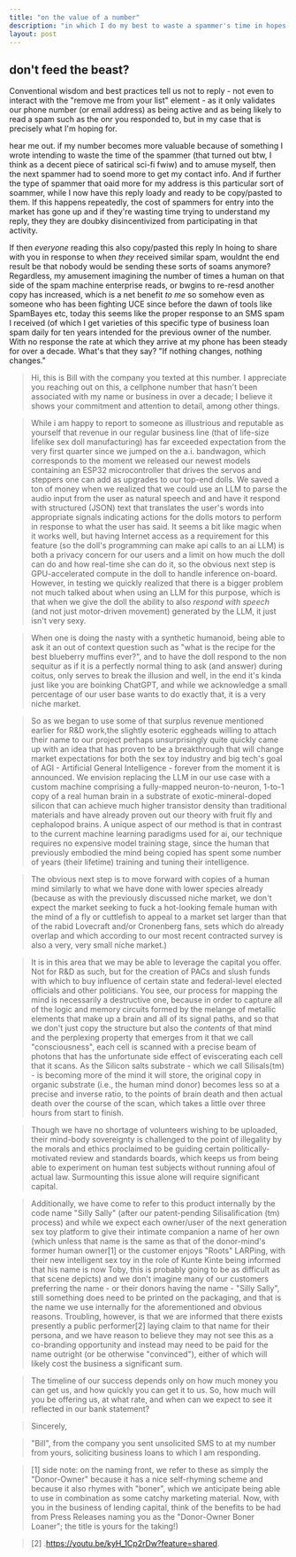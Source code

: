 ```yaml
---
title: "on the value of a number"
description: "in which I do my best to waste a spammer's time in hopes it will cause more such spammers to message me so that I can paste this reply to more of them."
layout: post
---
```


## don't feed the beast?
Conventional wisdom and best practices tell us not to reply - not even to interact with the "remove me from your list" element - as it only validates our phone number (or email address) as being active and as being likely to read a spam such as the onr you responded to, but in my case that is precisely what I'm hoping for. 

hear me out. if my number becomes more valuable because of something I wrote intending to waste the time of the spammer (that turned out btw, I think as a decent piece of satirical sci-fi fwiw) and to amuse myself, then the next spammer had to soend more to get my contact info. And if further the type of spammer that oaid more for my address is this particular sort of soammer, while I now have this reply loady and ready to be copy/pasted to them.  If this happens repeatedly, the cost of spammers for entry into the market has gone up and if they're wasting time trying to understand my reply, they they are doubky disincentivized from participating in that activity.  

If then *everyone* reading this also copy/pasted this reply In hoing to share with you in response to when *they* received similar spam, wouldnt the end result be that nobody would be sending these sorts of soams anymore? Regardless, my amusement imagining the number of times a human on that side of the spam machine enterprise reads, or bwgins to re-resd another copy has increased, which is a net benefit *to me* so somehow even as someone who has been fighting UCE since before the dawn of tools like SpamBayes etc, today this seems like the proper response to an SMS spam I received (of which I get varieties of this specific type of business loan spam daily for ten years intended for the previous owner of the number. With no response the rate at which they arrive at my phone has been steady for over a decade. What's that they say? "If nothing changes, nothing changes."

>Hi, this is Bill with the company you texted at this number.   I appreciate you reaching out on this, a cellphone number that hasn't been associated with my name or business in over a decade; I believe it shows your commitment and attention to detail, among other things.

>While i am happy to report to someone as illustrious and reputable as yourself that revenue in our regular business line (that of life-size lifelike sex doll manufacturing) has far exceeded expectation from the very first quarter since we jumped on the a.i. bandwagon, which corresponds to the moment we released our newest models containing an ESP32 microcontroller  that drives the servos and steppers one can add as upgrades to our top-end dolls. We saved a ton of money when we realized that we could use an LLM to parse the audio input from the user as natural speech and and have it respond with structured (JSON) text that translates the user's words into appropriate signals indicating actions for the dolls motors to perform in response to what the user has said. It seems a bit like magic when it works well, but having Internet access as a requirement for this feature (so the doll's programming can make api calls to an ai LLM) is both a privacy concern for our users and a limit on how much the doll can do and how real-time she can do it, so the obvious next step is GPU-accelerated compute in the doll to handle inference on-board.  However, in testing we quickly realized that there is a bigger problem not much talked about when using an LLM for this purpose, which is that when we give the doll the ability to also *respond with speech* (and not just motor-driven movement) generated by the LLM, it just isn't very sexy. 

>When one is doing the nasty with a synthetic humanoid, being able to ask it an out of context question such as  "what is the recipe for the best blueberry muffins ever?", and to have the doll respond to the non sequitur as if it is a perfectly normal thing to ask (and answer) during coitus, only serves to break the illusion and well, in the end it's kinda  just like you are boinking ChatGPT, and while we acknowledge a small percentage of our user base wants to do exactly that, it is a very niche market.  

>So as we began to use some of that surplus revenue mentioned earlier for R&D work,the slightly esoteric eggheads willing to attach their name to our project perhaps unsurprisingly quite quickly came up with  an idea that has proven to be a breakthrough that will change market expectations for both the sex toy industry and big tech's goal of AGI - Artificial General Intelligence - forever from the moment it is announced.  We envision replacing the LLM in our use case with a custom machine comprising a fully-mapped neuron-to-neuron, 1-to-1 copy of a real human brain in a substrate of exotic-mineral-doped silicon that can achieve much higher transistor density than traditional materials and have already proven out our theory with fruit fly and cephalopod brains. A unique aspect of our method is that in contrast to the current machine learning paradigms used for ai, our technique requires no expensive model training stage, since the human that previously embodied  the mind being copied has spent some number of years (their lifetime) training and tuning their intelligence.  

>The obvious next step is to move forward with copies of  a human mind similarly to what we have done with lower species already (because as with the previously discussed niche market, we don't expect the market seeking to fuck a hot-looking female human with the mind of a fly or cuttlefish to appeal to a market set larger than that of the rabid Lovecraft and/or Cronenberg fans, sets which do already overlap and which according to our most recent contracted survey is also a very, very small niche market.) 

>It is in this area that we may be able to leverage the capital you offer. Not for R&D as such, but for the creation of PACs and slush funds with which to buy influence of certain state and federal-level elected officials and other politicians.  You see, our process for mapping the   mind is necessarily a destructive one, because in order to capture all of the logic and memory circuits formed by the melange of metallic elements that make up a brain and all of its signal paths, and so that we don't just copy the structure but also the *contents* of that mind and the perplexing property that emerges from it that we call "consciousness", each cell is scanned with a precise beam of photons that has the unfortunate side effect of eviscerating each cell that it scans.  As the Silicon salts substrate - which we call Silisals(tm) - is becoming more of the mind it will store, the original copy in organic substrate (i.e., the human mind donor) becomes less so at a precise and inverse ratio, to the points of brain death and then actual death over the course of the scan, which takes a little over three hours from start to finish.

>Though we have no shortage of volunteers wishing to be uploaded, their mind-body sovereignty is challenged to the point of illegality by the morals and ethics proclaimed to be guiding certain politically-motivated review and standards boards, which keeps us from being able to experiment on human test subjects without running afoul of actual law. Surmounting this issue alone will require significant capital. 

>Additionally, we have come to refer to this product internally by the code name "Silly Sally" (after our patent-pending Silisalification (tm) process) and while we expect each owner/user of the next generation sex toy platform to give their intimate companion a name of her own (which unless that name is the same as that of the donor-mind's former human owner[1]  or the customer enjoys "Roots" LARPing, with their new intelligent sex toy in the role of Kunte Kinte being informed that his name is now Toby, this is probably going to be as difficult as that scene depicts) and we don't imagine many of our customers preferring the name - or their donors having the name - "Silly Sally", still something does need to be printed on the packaging, and that is the name we use internally for the aforementioned and obvious reasons.  Troubling, however, is that we are informed that there exists presently a public performer[2] laying claim to that name for their persona,  and we have reason to believe they may not see this as a co-branding opportunity and instead may need to be paid for the name outright (or be otherwise "convinced"), either of which will likely cost the business a significant sum.  

>The timeline of our success depends only on how much money you can get us, and how  quickly you can get it to us. So, how much will you be offering us, at what rate, and when can we expect to see it reflected in our bank statement?

>Sincerely, 

>"Bill",  from the company you sent unsolicited SMS to at my number from yours, soliciting business loans to which I am responding. 

>[1] side note: on the naming front, we refer to these as simply the  "Donor-Owner" because it has a nice self-rhyming scheme and because it also rhymes with "boner", which we anticipate being able to use in combination as some catchy marketing material. Now, with you in the business of lending capital, think of the benefits to be had from Press Releases naming you as the "Donor-Owner Boner Loaner"; the title is yours for the taking!)

>[2] .https://youtu.be/kyH_1Cp2rDw?feature=shared.
